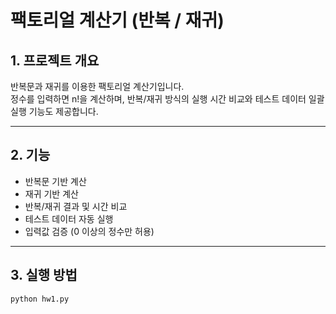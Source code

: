 
# 팩토리얼 계산기 (반복 / 재귀)

## 1. 프로젝트 개요
반복문과 재귀를 이용한 팩토리얼 계산기입니다.  
정수를 입력하면 n!을 계산하며, 반복/재귀 방식의 실행 시간 비교와 테스트 데이터 일괄 실행 기능도 제공합니다.

---

## 2. 기능
- 반복문 기반 계산
- 재귀 기반 계산
- 반복/재귀 결과 및 시간 비교
- 테스트 데이터 자동 실행
- 입력값 검증 (0 이상의 정수만 허용)

---

## 3. 실행 방법
```bash
python hw1.py